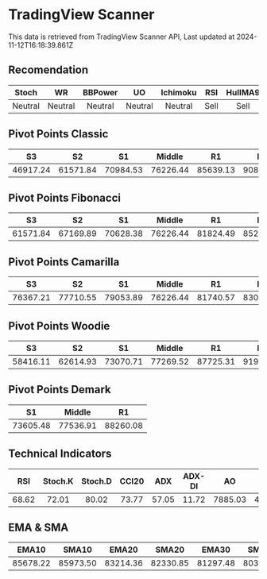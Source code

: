 # TradingView Scanner
This data is retrieved from TradingView Scanner API, Last updated at 2024-11-12T16:18:39.861Z

## Recomendation
| Stoch | WR | BBPower | UO | Ichimoku | RSI | HullMA9 |
| :---: | :---: | :---: | :---: | :---: | :---: | :---: |
| Neutral | Neutral | Neutral | Neutral | Neutral | Sell | Sell |

## Pivot Points Classic
| S3 | S2 | S1 | Middle | R1 | R2 | R3 |
| :---: | :---: | :---: | :---: | :---: | :---: | :---: |
| 46917.24 | 61571.84 | 70984.53 | 76226.44 | 85639.13 | 90881.04 | 105535.64 |

## Pivot Points Fibonacci
| S3 | S2 | S1 | Middle | R1 | R2 | R3 |
| :---: | :---: | :---: | :---: | :---: | :---: | :---: |
| 61571.84 | 67169.89 | 70628.38 | 76226.44 | 81824.49 | 85282.98 | 90881.04 |

## Pivot Points Camarilla
| S3 | S2 | S1 | Middle | R1 | R2 | R3 |
| :---: | :---: | :---: | :---: | :---: | :---: | :---: |
| 76367.21 | 77710.55 | 79053.89 | 76226.44 | 81740.57 | 83083.91 | 84427.24 |

## Pivot Points Woodie
| S3 | S2 | S1 | Middle | R1 | R2 | R3 |
| :---: | :---: | :---: | :---: | :---: | :---: | :---: |
| 58416.11 | 62614.93 | 73070.71 | 77269.52 | 87725.31 | 91924.12 | 102379.91 |

## Pivot Points Demark
| S1 | Middle | R1 |
| :---: | :---: | :---: |
| 73605.48 | 77536.91 | 88260.08 |

## Technical Indicators
| RSI | Stoch.K | Stoch.D | CCI20 | ADX | ADX-DI | AO | Mom | MACD | MACD | W.R | HullMA9 |
| :---: | :---: | :---: | :---: | :---: | :---: | :---: | :---: | :---: | :---: | :---: | :---: |
| 68.62 | 72.01 | 80.02 | 73.77 | 57.05 | 11.72 | 7885.03 | 4488.48 | 3145.01 | 2892.84 | -33.75 | 87534.16 |

## EMA & SMA
| EMA10 | SMA10 | EMA20 | SMA20 | EMA30 | SMA30 | EMA50 | SMA50 | EMA100 | SMA100 | EMA200 | SMA200 |
| :---: | :---: | :---: | :---: | :---: | :---: | :---: | :---: | :---: | :---: | :---: | :---: |
| 85678.22 | 85973.50 | 83214.36 | 82330.85 | 81297.48 | 80339.20 | 78610.80 | 77063.44 | 74885.42 | 73445.49 | 71135.13 | 69823.65 |